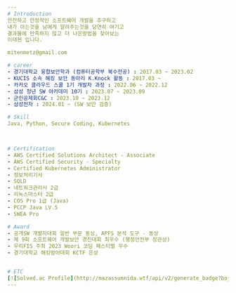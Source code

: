 ```yaml
---
# Introduction
안전하고 안정적인 소프트웨어 개발을 추구하고  
내가 아는것을 남에게 알려주는것을 당연히 여기고  
결과물에 만족하지 않고 더 나은방법을 찾아보는  
이대현 입니다.

mitenmetz@gmail.com

# career
- 경기대학교 융합보안학과 (컴퓨터공학부 복수전공) : 2017.03 ~ 2023.02
- KUCIS 소속 해킹 보안 동아리 K.Knock 활동 : 2017.03 ~ 
- 카카오 클라우드 스쿨 1기 개발자 과정 : 2022.06 ~ 2022.12
- 삼성 청년 SW 아카데미 10기 : 2023.07 ~ 2023.09
- 군인공제회C&C : 2023.10 ~ 2023.12
- 삼성전자 : 2024.01 ~ (SW 보안 검증)

# Skill
Java, Python, Secure Coding, Kubernetes



# Certification
- AWS Certified Solutions Architect - Associate
- AWS Certified Security - Specialty
- Certified Kubernetes Administrator
- 정보처리기사
- SQLD
- 네트워크관리사 2급
- 리눅스마스터 2급
- COS Pro 1급 (Java)
- PCCP Java LV.5
- SWEA Pro

# Award
- 공개SW 개발자대회 일반 부문 동상, APFS 분석 도구 - 동상
- 제 9회 소프트웨어 개발보안 경진대회 최우수 (행정안전부 장관상)
- 우리FIS 주최 2023 Woori 코딩 페스티벌 우수
- 경기대학교 해킹방어대회 KCTF 은상  


# ETC
[![Solved.ac Profile](http://mazassumnida.wtf/api/v2/generate_badge?boj=sdst74)](https://solved.ac/sdst74/)
---
```

